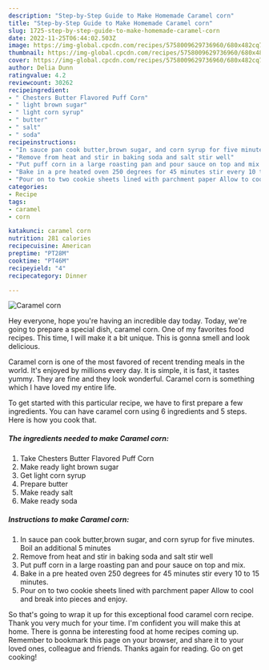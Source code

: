 ```yaml
---
description: "Step-by-Step Guide to Make Homemade Caramel corn"
title: "Step-by-Step Guide to Make Homemade Caramel corn"
slug: 1725-step-by-step-guide-to-make-homemade-caramel-corn
date: 2022-11-25T06:44:02.503Z
image: https://img-global.cpcdn.com/recipes/5758009629736960/680x482cq70/caramel-corn-recipe-main-photo.jpg
thumbnail: https://img-global.cpcdn.com/recipes/5758009629736960/680x482cq70/caramel-corn-recipe-main-photo.jpg
cover: https://img-global.cpcdn.com/recipes/5758009629736960/680x482cq70/caramel-corn-recipe-main-photo.jpg
author: Delia Dunn
ratingvalue: 4.2
reviewcount: 30262
recipeingredient:
- " Chesters Butter Flavored Puff Corn"
- " light brown sugar"
- " light corn syrup"
- " butter"
- " salt"
- " soda"
recipeinstructions:
- "In sauce pan cook butter,brown sugar, and corn syrup for five minutes. Boil an additional 5 minutes"
- "Remove from heat and stir in baking soda and salt stir well"
- "Put puff corn in a large roasting pan and pour sauce on top and mix."
- "Bake in a pre heated oven 250 degrees for 45 minutes stir every 10 to 15 minutes."
- "Pour on to two cookie sheets lined with parchment paper Allow to cool and break into pieces and enjoy."
categories:
- Recipe
tags:
- caramel
- corn

katakunci: caramel corn 
nutrition: 281 calories
recipecuisine: American
preptime: "PT28M"
cooktime: "PT46M"
recipeyield: "4"
recipecategory: Dinner

---
```



![Caramel corn](https://img-global.cpcdn.com/recipes/5758009629736960/680x482cq70/caramel-corn-recipe-main-photo.jpg)

Hey everyone, hope you're having an incredible day today. Today, we're going to prepare a special dish, caramel corn. One of my favorites food recipes. This time, I will make it a bit unique. This is gonna smell and look delicious.

Caramel corn is one of the most favored of recent trending meals in the world. It's enjoyed by millions every day. It is simple, it is fast, it tastes yummy. They are fine and they look wonderful. Caramel corn is something which I have loved my entire life.




To get started with this particular recipe, we have to first prepare a few ingredients. You can have caramel corn using 6 ingredients and 5 steps. Here is how you cook that.

<!--inarticleads1-->

##### The ingredients needed to make Caramel corn:

1. Take  Chesters Butter Flavored Puff Corn
1. Make ready  light brown sugar
1. Get  light corn syrup
1. Prepare  butter
1. Make ready  salt
1. Make ready  soda




<!--inarticleads2-->

##### Instructions to make Caramel corn:

1. In sauce pan cook butter,brown sugar, and corn syrup for five minutes. Boil an additional 5 minutes
1. Remove from heat and stir in baking soda and salt stir well
1. Put puff corn in a large roasting pan and pour sauce on top and mix.
1. Bake in a pre heated oven 250 degrees for 45 minutes stir every 10 to 15 minutes.
1. Pour on to two cookie sheets lined with parchment paper Allow to cool and break into pieces and enjoy.




So that's going to wrap it up for this exceptional food caramel corn recipe. Thank you very much for your time. I'm confident you will make this at home. There is gonna be interesting food at home recipes coming up. Remember to bookmark this page on your browser, and share it to your loved ones, colleague and friends. Thanks again for reading. Go on get cooking!
